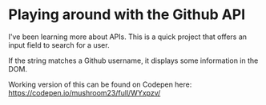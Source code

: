 # Playing around with the Github API

I've been learning more about APIs. This is a quick project that offers an input field to search for a user. 

If the string matches a Github username, it displays some information in the DOM.

Working version of this can be found on Codepen here: https://codepen.io/mushroom23/full/WYxpzv/


